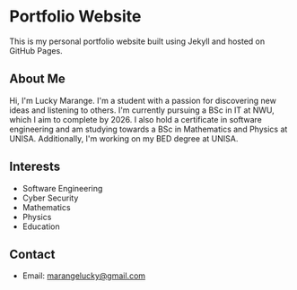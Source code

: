 # Portfolio Website

This is my personal portfolio website built using Jekyll and hosted on GitHub Pages.

## About Me
Hi, I'm Lucky Marange. I'm a student with a passion for discovering new ideas and listening to others. I'm currently pursuing a BSc in IT at NWU, which I aim to complete by 2026. I also hold a certificate in software engineering and am studying towards a BSc in Mathematics and Physics at UNISA. Additionally, I'm working on my BED degree at UNISA.

## Interests
* Software Engineering
* Cyber Security
* Mathematics
* Physics
* Education

## Contact
* Email: [marangelucky@gmail.com](mailto:marangelucky@gmail.com)
